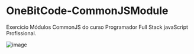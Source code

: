 # OneBitCode-CommonJSModule
Exercício Módulos CommonJS do curso Programador Full Stack javaScript Profissional.

![image](https://user-images.githubusercontent.com/65515537/165343407-ecb8911c-ab2d-4aeb-9d76-620089d20284.png)
